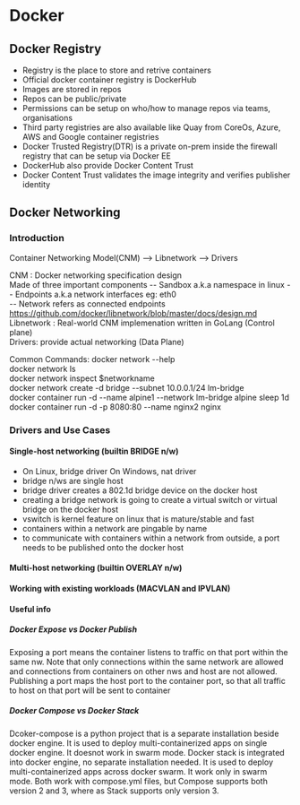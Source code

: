 # Docker
## Docker Registry
- Registry is the place to store and retrive containers
- Official docker container registry is DockerHub
- Images are stored in repos
- Repos can be public/private
- Permissions can be setup on who/how to manage repos via teams, organisations
- Third party registries are also available like Quay from CoreOs, Azure, AWS and Google container registries
- Docker Trusted Registry(DTR) is a private on-prem inside the firewall registry that can be setup via Docker EE 
- DockerHub also provide Docker Content Trust
- Docker Content Trust validates the image integrity and verifies publisher identity

## Docker Networking
### Introduction

Container Networking Model(CNM) --> Libnetwork --> Drivers  

CNM : Docker networking specification design  
Made of three important components
-- Sandbox a.k.a namespace in linux
-- Endpoints a.k.a network interfaces eg: eth0  
-- Network refers as connected endpoints  
https://github.com/docker/libnetwork/blob/master/docs/design.md  
Libnetwork : Real-world CNM implemenation written in GoLang (Control plane)  
Drivers: provide actual networking (Data Plane)

Common Commands:
docker network --help  
docker network ls  
docker network inspect $networkname  
docker network create -d bridge --subnet 10.0.0.1/24 lm-bridge  
docker container run -d --name alpine1 --network lm-bridge alpine sleep 1d   
docker container run -d -p 8080:80 --name nginx2 nginx  

### Drivers and Use Cases
#### Single-host networking (builtin BRIDGE n/w)
- On Linux, bridge driver On Windows, nat driver 
- bridge n/ws are single host
- bridge driver creates a 802.1d bridge device on the docker host  
- creating a bridge network is going to create a virtual switch or virtual bridge on the docker host
- vswitch is kernel feature on linux that is mature/stable and fast 
- containers within a network are pingable by name 
- to communicate with containers within a network from outside, a port needs to be published onto the docker host
#### Multi-host networking (builtin OVERLAY n/w)
#### Working with existing workloads (MACVLAN and IPVLAN)

#### Useful info
##### Docker Expose vs Docker Publish
Exposing a port means the container listens to traffic on that port within the same nw. Note that only connections within the same network are allowed and connections from containers on other nws and host are not allowed. 
Publishing a port maps the host port to the container port, so that all traffic to host on that port will be sent to container
##### Docker Compose vs Docker Stack
Dcoker-compose is a python project that is a separate installation beside docker engine. It is used to deploy multi-containerized apps on single docker engine. It doesnot work in swarm mode. 
Docker stack is integrated into docker engine, no separate installation needed. It is used to deploy multi-containerized apps across docker swarm. It work only in swarm mode. 
Both work with compose.yml files, but Compose supports both version 2 and 3, where as Stack supports only version 3. 
